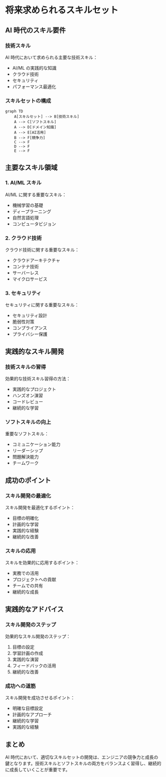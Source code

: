 # 将来求められるスキルセット

## AI 時代のスキル要件

### 技術スキル

AI 時代において求められる主要な技術スキル：

- AI/ML の実践的な知識
- クラウド技術
- セキュリティ
- パフォーマンス最適化

### スキルセットの構成

```mermaid
graph TD
    A[スキルセット] --> B[技術スキル]
    A --> C[ソフトスキル]
    A --> D[ドメイン知識]
    A --> E[AI活用]
    B --> F[競争力]
    C --> F
    D --> F
    E --> F
```

## 主要なスキル領域

### 1. AI/ML スキル

AI/ML に関する重要なスキル：

- 機械学習の基礎
- ディープラーニング
- 自然言語処理
- コンピュータビジョン

### 2. クラウド技術

クラウド技術に関する重要なスキル：

- クラウドアーキテクチャ
- コンテナ技術
- サーバーレス
- マイクロサービス

### 3. セキュリティ

セキュリティに関する重要なスキル：

- セキュリティ設計
- 脆弱性対策
- コンプライアンス
- プライバシー保護

## 実践的なスキル開発

### 技術スキルの習得

効果的な技術スキル習得の方法：

- 実践的なプロジェクト
- ハンズオン演習
- コードレビュー
- 継続的な学習

### ソフトスキルの向上

重要なソフトスキル：

- コミュニケーション能力
- リーダーシップ
- 問題解決能力
- チームワーク

## 成功のポイント

### スキル開発の最適化

スキル開発を最適化するポイント：

- 目標の明確化
- 計画的な学習
- 実践的な経験
- 継続的な改善

### スキルの応用

スキルを効果的に応用するポイント：

- 実務での活用
- プロジェクトへの貢献
- チームでの共有
- 継続的な成長

## 実践的なアドバイス

### スキル開発のステップ

効果的なスキル開発のステップ：

1. 目標の設定
2. 学習計画の作成
3. 実践的な演習
4. フィードバックの活用
5. 継続的な改善

### 成功への道筋

スキル開発を成功させるポイント：

- 明確な目標設定
- 計画的なアプローチ
- 継続的な学習
- 実践的な経験

## まとめ

AI 時代において、適切なスキルセットの開発は、エンジニアの競争力と成長の鍵となります。技術スキルとソフトスキルの両方をバランスよく習得し、継続的に成長していくことが重要です。
